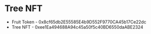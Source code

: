# Tree NFT

- Fruit Token - 0x8cf65db2E55585E4b9D552F9770CA45b17Ce22dc
- Tree NFT - 0xee1Ea494688A94c45a50f5c40BD6550daABE2324

